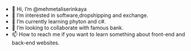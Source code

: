 - 👋 Hi, I’m @mehmetaliserinkaya
- 👀 I’m interested in software,dropshipping and exchange.
- 🌱 I’m currently learning phyton and c#.
- 💞️ I’m looking to collaborate with famous bank.
- 📫 How to reach me if you want to learn something about front-end and back-end websites.

<!---
mehmetaliserinkaya/mehmetaliserinkaya is a ✨ special ✨ repository because its `README.md` (this file) appears on your GitHub profile.
You can click the Preview link to take a look at your changes.
--->
